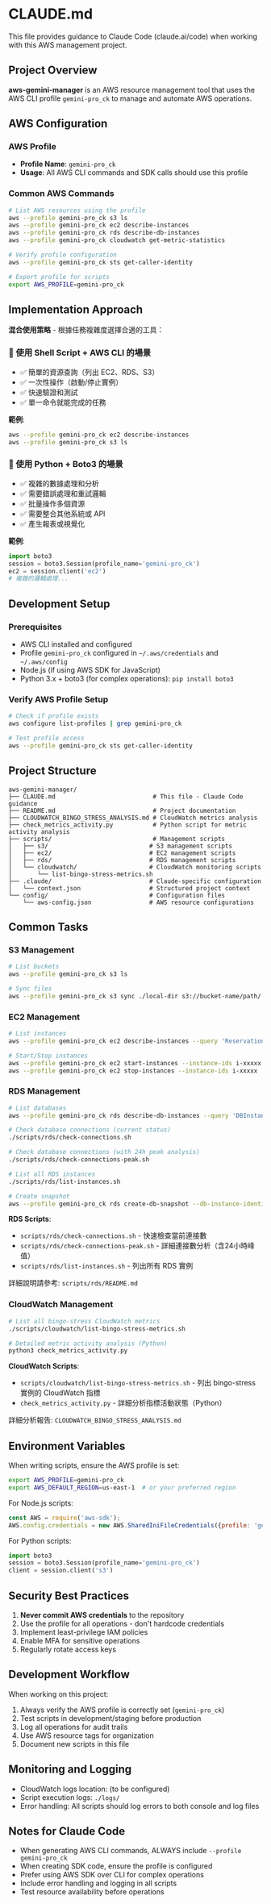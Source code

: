 # CLAUDE.md

This file provides guidance to Claude Code (claude.ai/code) when working with this AWS management project.

## Project Overview

**aws-gemini-manager** is an AWS resource management tool that uses the AWS CLI profile `gemini-pro_ck` to manage and automate AWS operations.

## AWS Configuration

### AWS Profile
- **Profile Name**: `gemini-pro_ck`
- **Usage**: All AWS CLI commands and SDK calls should use this profile

### Common AWS Commands

```bash
# List AWS resources using the profile
aws --profile gemini-pro_ck s3 ls
aws --profile gemini-pro_ck ec2 describe-instances
aws --profile gemini-pro_ck rds describe-db-instances
aws --profile gemini-pro_ck cloudwatch get-metric-statistics

# Verify profile configuration
aws --profile gemini-pro_ck sts get-caller-identity

# Export profile for scripts
export AWS_PROFILE=gemini-pro_ck
```

## Implementation Approach

**混合使用策略** - 根據任務複雜度選擇合適的工具：

### 🔧 使用 Shell Script + AWS CLI 的場景
- ✅ 簡單的資源查詢（列出 EC2、RDS、S3）
- ✅ 一次性操作（啟動/停止實例）
- ✅ 快速驗證和測試
- ✅ 單一命令就能完成的任務

**範例**:
```bash
aws --profile gemini-pro_ck ec2 describe-instances
aws --profile gemini-pro_ck s3 ls
```

### 🐍 使用 Python + Boto3 的場景
- ✅ 複雜的數據處理和分析
- ✅ 需要錯誤處理和重試邏輯
- ✅ 批量操作多個資源
- ✅ 需要整合其他系統或 API
- ✅ 產生報表或視覺化

**範例**:
```python
import boto3
session = boto3.Session(profile_name='gemini-pro_ck')
ec2 = session.client('ec2')
# 複雜的邏輯處理...
```

## Development Setup

### Prerequisites
- AWS CLI installed and configured
- Profile `gemini-pro_ck` configured in `~/.aws/credentials` and `~/.aws/config`
- Node.js (if using AWS SDK for JavaScript)
- Python 3.x + boto3 (for complex operations): `pip install boto3`

### Verify AWS Profile Setup
```bash
# Check if profile exists
aws configure list-profiles | grep gemini-pro_ck

# Test profile access
aws --profile gemini-pro_ck sts get-caller-identity
```

## Project Structure

```
aws-gemini-manager/
├── CLAUDE.md                           # This file - Claude Code guidance
├── README.md                           # Project documentation
├── CLOUDWATCH_BINGO_STRESS_ANALYSIS.md # CloudWatch metrics analysis
├── check_metrics_activity.py           # Python script for metric activity analysis
├── scripts/                            # Management scripts
│   ├── s3/                            # S3 management scripts
│   ├── ec2/                           # EC2 management scripts
│   ├── rds/                           # RDS management scripts
│   └── cloudwatch/                    # CloudWatch monitoring scripts
│       └── list-bingo-stress-metrics.sh
├── .claude/                           # Claude-specific configuration
│   └── context.json                   # Structured project context
└── config/                            # Configuration files
    └── aws-config.json                # AWS resource configurations
```

## Common Tasks

### S3 Management
```bash
# List buckets
aws --profile gemini-pro_ck s3 ls

# Sync files
aws --profile gemini-pro_ck s3 sync ./local-dir s3://bucket-name/path/
```

### EC2 Management
```bash
# List instances
aws --profile gemini-pro_ck ec2 describe-instances --query 'Reservations[*].Instances[*].[InstanceId,State.Name,InstanceType,Tags[?Key==`Name`].Value|[0]]' --output table

# Start/Stop instances
aws --profile gemini-pro_ck ec2 start-instances --instance-ids i-xxxxx
aws --profile gemini-pro_ck ec2 stop-instances --instance-ids i-xxxxx
```

### RDS Management
```bash
# List databases
aws --profile gemini-pro_ck rds describe-db-instances --query 'DBInstances[*].[DBInstanceIdentifier,DBInstanceStatus,Engine]' --output table

# Check database connections (current status)
./scripts/rds/check-connections.sh

# Check database connections (with 24h peak analysis)
./scripts/rds/check-connections-peak.sh

# List all RDS instances
./scripts/rds/list-instances.sh

# Create snapshot
aws --profile gemini-pro_ck rds create-db-snapshot --db-instance-identifier mydb --db-snapshot-identifier mydb-snapshot-$(date +%Y%m%d)
```

**RDS Scripts**:
- `scripts/rds/check-connections.sh` - 快速檢查當前連接數
- `scripts/rds/check-connections-peak.sh` - 詳細連接數分析（含24小時峰值）
- `scripts/rds/list-instances.sh` - 列出所有 RDS 實例

詳細說明請參考: `scripts/rds/README.md`

### CloudWatch Management
```bash
# List all bingo-stress CloudWatch metrics
./scripts/cloudwatch/list-bingo-stress-metrics.sh

# Detailed metric activity analysis (Python)
python3 check_metrics_activity.py
```

**CloudWatch Scripts**:
- `scripts/cloudwatch/list-bingo-stress-metrics.sh` - 列出 bingo-stress 實例的 CloudWatch 指標
- `check_metrics_activity.py` - 詳細分析指標活動狀態（Python）

詳細分析報告: `CLOUDWATCH_BINGO_STRESS_ANALYSIS.md`

## Environment Variables

When writing scripts, ensure the AWS profile is set:

```bash
export AWS_PROFILE=gemini-pro_ck
export AWS_DEFAULT_REGION=us-east-1  # or your preferred region
```

For Node.js scripts:
```javascript
const AWS = require('aws-sdk');
AWS.config.credentials = new AWS.SharedIniFileCredentials({profile: 'gemini-pro_ck'});
```

For Python scripts:
```python
import boto3
session = boto3.Session(profile_name='gemini-pro_ck')
client = session.client('s3')
```

## Security Best Practices

1. **Never commit AWS credentials** to the repository
2. Use the profile for all operations - don't hardcode credentials
3. Implement least-privilege IAM policies
4. Enable MFA for sensitive operations
5. Regularly rotate access keys

## Development Workflow

When working on this project:
1. Always verify the AWS profile is correctly set (`gemini-pro_ck`)
2. Test scripts in development/staging before production
3. Log all operations for audit trails
4. Use AWS resource tags for organization
5. Document new scripts in this file

## Monitoring and Logging

- CloudWatch logs location: (to be configured)
- Script execution logs: `./logs/`
- Error handling: All scripts should log errors to both console and log files

## Notes for Claude Code

- When generating AWS CLI commands, ALWAYS include `--profile gemini-pro_ck`
- When creating SDK code, ensure the profile is configured
- Prefer using AWS SDK over CLI for complex operations
- Include error handling and logging in all scripts
- Test resource availability before operations
